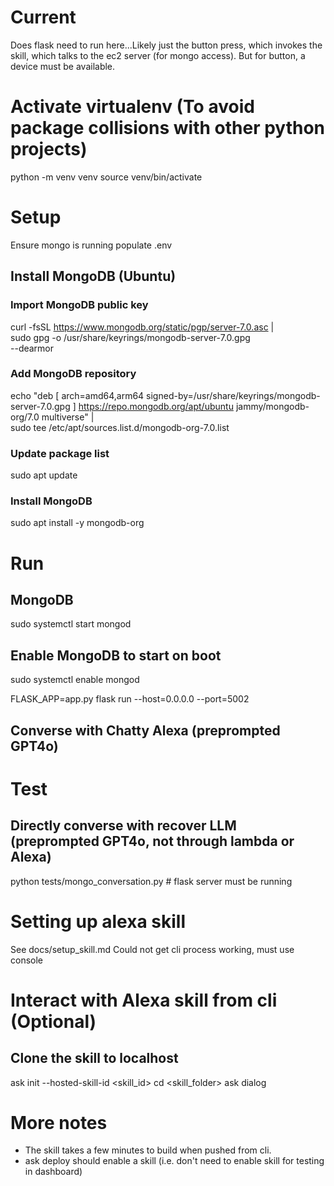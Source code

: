 # Current
Does flask need to run here...Likely just the button press, which invokes the skill, which talks to the ec2 server (for mongo access). But for button, a device must be available.

# Activate virtualenv (To avoid package collisions with other python projects)
python -m venv venv
source venv/bin/activate


# Setup
Ensure mongo is running
populate .env 

## Install MongoDB (Ubuntu)
### Import MongoDB public key
curl -fsSL https://www.mongodb.org/static/pgp/server-7.0.asc | \
   sudo gpg -o /usr/share/keyrings/mongodb-server-7.0.gpg \
   --dearmor

### Add MongoDB repository
echo "deb [ arch=amd64,arm64 signed-by=/usr/share/keyrings/mongodb-server-7.0.gpg ] https://repo.mongodb.org/apt/ubuntu jammy/mongodb-org/7.0 multiverse" | \
   sudo tee /etc/apt/sources.list.d/mongodb-org-7.0.list

### Update package list
sudo apt update

### Install MongoDB
sudo apt install -y mongodb-org

# Run

## MongoDB
sudo systemctl start mongod

## Enable MongoDB to start on boot
sudo systemctl enable mongod

FLASK_APP=app.py flask run --host=0.0.0.0 --port=5002

## Converse with Chatty Alexa (preprompted GPT4o)

# Test
## Directly converse with recover LLM (preprompted GPT4o, not through lambda or Alexa)
python tests/mongo_conversation.py # flask server must be running

# Setting up alexa skill
See docs/setup_skill.md
Could not get cli process working, must use console

# Interact with Alexa skill from cli (Optional)
## Clone the skill to localhost
ask init --hosted-skill-id <skill_id>
cd <skill_folder>
ask dialog

# More notes
* The skill takes a few minutes to build when pushed from cli.
* ask deploy should enable a skill (i.e. don't need to enable skill for testing in dashboard)
